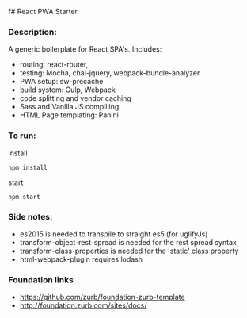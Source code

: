 f# React PWA Starter  

### Description:
A generic boilerplate for React SPA's. Includes:

* routing: react-router, 
* testing: Mocha, chai-jquery, webpack-bundle-analyzer
* PWA setup: sw-precache
* build system: Gulp, Webpack
* code splitting and vendor caching
* Sass and Vanilla JS compilling
* HTML Page templating: Panini

### To run:
install
```
npm install
```
start
```
npm start
```

### Side notes:
* es2015 is needed to transpile to straight es5 (for uglifyJs)
* transform-object-rest-spread is needed for the rest spread syntax
* transform-class-properties is needed for the 'static' class property
* html-webpack-plugin requires lodash

### Foundation links
* https://github.com/zurb/foundation-zurb-template
* http://foundation.zurb.com/sites/docs/